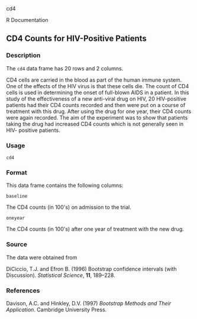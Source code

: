 cd4

R Documentation

##  CD4 Counts for HIV-Positive Patients

### Description

The `cd4` data frame has 20 rows and 2 columns.

CD4 cells are carried in the blood as part of the human immune system. One of
the effects of the HIV virus is that these cells die. The count of CD4 cells
is used in determining the onset of full-blown AIDS in a patient. In this
study of the effectiveness of a new anti-viral drug on HIV, 20 HIV-positive
patients had their CD4 counts recorded and then were put on a course of
treatment with this drug. After using the drug for one year, their CD4 counts
were again recorded. The aim of the experiment was to show that patients
taking the drug had increased CD4 counts which is not generally seen in HIV-
positive patients.

### Usage

    
    cd4

### Format

This data frame contains the following columns:

`baseline`

The CD4 counts (in 100's) on admission to the trial.

`oneyear `

The CD4 counts (in 100's) after one year of treatment with the new drug.

### Source

The data were obtained from

DiCiccio, T.J. and Efron B. (1996) Bootstrap confidence intervals (with
Discussion). _Statistical Science_, **11**, 189–228.

### References

Davison, A.C. and Hinkley, D.V. (1997) _Bootstrap Methods and Their
Application_. Cambridge University Press.

